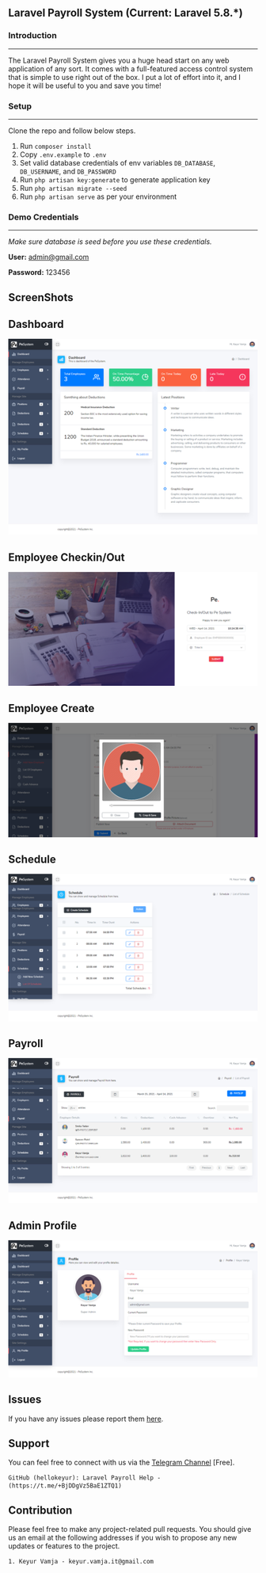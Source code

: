 ## Laravel Payroll System (Current: Laravel 5.8.*)

### Introduction
---
The Laravel Payroll System gives you a huge head start on any web application of any sort. It comes with a full-featured access control system that is simple to use right out of the box. I put a lot of effort into it, and I hope it will be useful to you and save you time!


### Setup
---
Clone the repo and follow below steps.
1. Run `composer install`
2. Copy `.env.example` to `.env`
3. Set valid database credentials of env variables `DB_DATABASE`, `DB_USERNAME`, and `DB_PASSWORD`
4. Run `php artisan key:generate` to generate application key
5. Run `php artisan migrate --seed`
6. Run `php artisan serve` as per your environment

### Demo Credentials
---
*Make sure database is seed before you use these credentials.*

**User:** admin@gmail.com

**Password:** 123456

## ScreenShots

## Dashboard
![Screenshot](screenshots/dashboard.png)

## Employee Checkin/Out
![Screenshot](screenshots/checkin.png)

## Employee Create
![Screenshot](screenshots/add_employee.png)

## Schedule
![Screenshot](screenshots/schedule.png)

## Payroll
![Screenshot](screenshots/payroll.png)

## Admin Profile
![Screenshot](screenshots/admin_profile.png)

## Issues
If you have any issues please report them [here](https://github.com/helloKeyur/PayrollSystem/issues).

## Support
You can feel free to connect with us via the [Telegram Channel](https://t.me/+BjDDgVz5BaE1ZTQ1) [Free].

    GitHub (hellokeyur): Laravel Payroll Help - (https://t.me/+BjDDgVz5BaE1ZTQ1)

## Contribution
Please feel free to make any project-related pull requests. You should give us an email at the following addresses if you wish to propose any new updates or features to the project.

    1. Keyur Vamja - keyur.vamja.it@gmail.com
